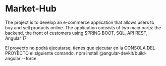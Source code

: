 # Market-Hub
The project is to develop an e-commerce application that allows users to buy and sell products online. The application consists of two main parts: the backend, the front of customers using SPRING BOOT, SQL, API REST, Angular 17

El proyecto no podrá ejecutarse, tienes que ejecutar en la CONSOLA DEL PROYECTO el siguiente comando:
npm install @angular-devkit/build-angular --force
